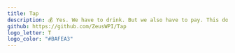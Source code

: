 ```yaml
---
title: Tap
description: 💰 Yes. We have to drink. But we also have to pay. This does the drinking part. <a href="https://zeus.ugent.be/tap">https://zeus.ugent.be/tap</a>
github: https://github.com/ZeusWPI/Tap
logo_letter: T
logo_color: "#BAFEA3"
---
```

